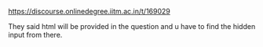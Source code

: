 https://discourse.onlinedegree.iitm.ac.in/t/169029

They said html will be provided in the question and u have to find the hidden input from there.